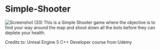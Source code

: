 # Simple-Shooter
![Screenshot (33)](https://github.com/MonishP2003/Simple-Shooter/assets/129496247/1f25778d-ad7d-4b66-ab0a-176b373d06c7)
This is a Simple Shooter game where the objective is to find your way around the map and shoot down all the bots before they can deplete your health.

Credits to: Unreal Engine 5 C++ Developer course from Udemy
